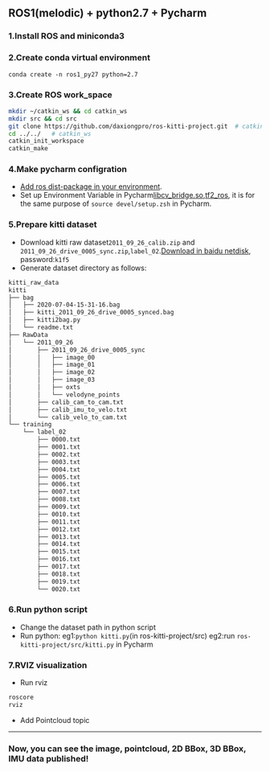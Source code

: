 ## ROS1(melodic) + python2.7 + Pycharm

### 1.Install ROS and miniconda3

### 2.Create conda virtual environment

`conda create -n ros1_py27 python=2.7`

### 3.Create ROS work_space

```bash
mkdir ~/catkin_ws && cd catkin_ws
mkdir src && cd src
git clone https://github.com/daxiongpro/ros-kitti-project.git  # catkin_create_pkg ros-kitti-project
cd ../../   # catkin_ws
catkin_init_workspace
catkin_make
```

### 4.Make pycharm configration

* [Add ros dist-package in your environment](https://blog.csdn.net/weixin_38405166/article/details/114808500).
* Set up Environment Variable in Pycharm[libcv_bridge.so](https://blog.csdn.net/qq_42800654/article/details/123553599),[tf2_ros](https://blog.csdn.net/weixin_44445507/article/details/118335039), it is for the same purpose of `source devel/setup.zsh` in Pycharm.

### 5.Prepare kitti dataset

* Download kitti raw dataset`2011_09_26_calib.zip` and `2011_09_26_drive_0005_sync.zip`,`label_02`.[Download in baidu netdisk](https://pan.baidu.com/s/1DZwj3My0M6UGnc-JIU5cRw?pwd=k1f5), password:`k1f5`
* Generate dataset directory as follows:

```bash
kitti_raw_data
kitti
├── bag
│   ├── 2020-07-04-15-31-16.bag
│   ├── kitti_2011_09_26_drive_0005_synced.bag
│   ├── kitti2bag.py
│   └── readme.txt
├── RawData
│   └── 2011_09_26
│       ├── 2011_09_26_drive_0005_sync
│       │   ├── image_00
│       │   ├── image_01
│       │   ├── image_02
│       │   ├── image_03
│       │   ├── oxts
│       │   └── velodyne_points
│       ├── calib_cam_to_cam.txt
│       ├── calib_imu_to_velo.txt
│       └── calib_velo_to_cam.txt
└── training
    └── label_02
        ├── 0000.txt
        ├── 0001.txt
        ├── 0002.txt
        ├── 0003.txt
        ├── 0004.txt
        ├── 0005.txt
        ├── 0006.txt
        ├── 0007.txt
        ├── 0008.txt
        ├── 0009.txt
        ├── 0010.txt
        ├── 0011.txt
        ├── 0012.txt
        ├── 0013.txt
        ├── 0014.txt
        ├── 0015.txt
        ├── 0016.txt
        ├── 0017.txt
        ├── 0018.txt
        ├── 0019.txt
        └── 0020.txt

```

### 6.Run python script

* Change the dataset path in python script
* Run python:
  eg1:`python kitti.py`(in ros-kitti-project/src)
  eg2:run `ros-kitti-project/src/kitti.py` in Pycharm

### 7.RVIZ visualization

* Run rviz

```bash
roscore
rviz
```

* Add Pointcloud topic

---

### Now, you can see the image, pointcloud, 2D BBox, 3D BBox, IMU data published!
